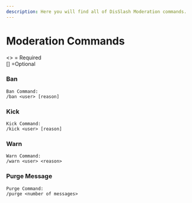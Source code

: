 ```yaml
---
description: Here you will find all of DisSlash Moderation commands.
---
```


# Moderation Commands

&lt;&gt; = Required  
\[\] =Optional

### Ban

```text
Ban Command:
/ban <user> [reason]
```

### Kick

```text
Kick Command:
/kick <user> [reason]
```

### Warn

```text
Warn Command:
/warn <user> <reason>
```

### Purge Message

```text
Purge Command:
/purge <number of messages>
```

